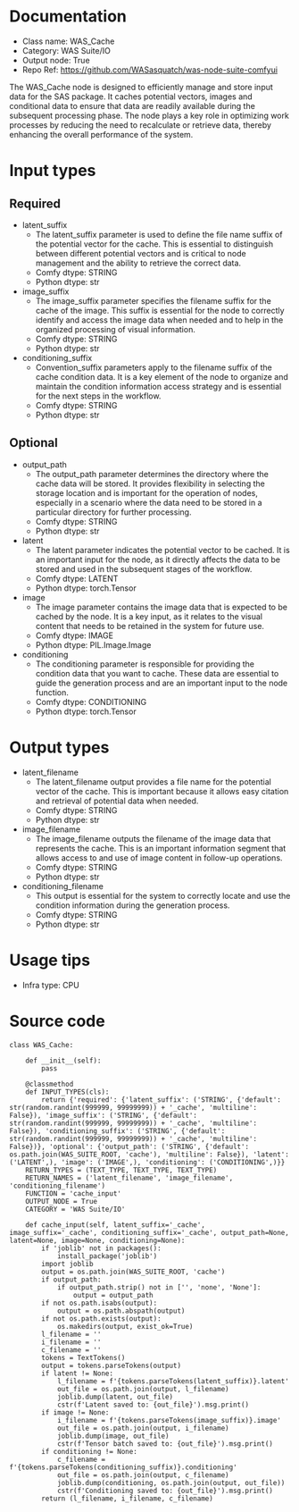# Documentation
- Class name: WAS_Cache
- Category: WAS Suite/IO
- Output node: True
- Repo Ref: https://github.com/WASasquatch/was-node-suite-comfyui

The WAS_Cache node is designed to efficiently manage and store input data for the SAS package. It caches potential vectors, images and conditional data to ensure that data are readily available during the subsequent processing phase. The node plays a key role in optimizing work processes by reducing the need to recalculate or retrieve data, thereby enhancing the overall performance of the system.

# Input types
## Required
- latent_suffix
    - The latent_suffix parameter is used to define the file name suffix of the potential vector for the cache. This is essential to distinguish between different potential vectors and is critical to node management and the ability to retrieve the correct data.
    - Comfy dtype: STRING
    - Python dtype: str
- image_suffix
    - The image_suffix parameter specifies the filename suffix for the cache of the image. This suffix is essential for the node to correctly identify and access the image data when needed and to help in the organized processing of visual information.
    - Comfy dtype: STRING
    - Python dtype: str
- conditioning_suffix
    - Convention_suffix parameters apply to the filename suffix of the cache condition data. It is a key element of the node to organize and maintain the condition information access strategy and is essential for the next steps in the workflow.
    - Comfy dtype: STRING
    - Python dtype: str
## Optional
- output_path
    - The output_path parameter determines the directory where the cache data will be stored. It provides flexibility in selecting the storage location and is important for the operation of nodes, especially in a scenario where the data need to be stored in a particular directory for further processing.
    - Comfy dtype: STRING
    - Python dtype: str
- latent
    - The latent parameter indicates the potential vector to be cached. It is an important input for the node, as it directly affects the data to be stored and used in the subsequent stages of the workflow.
    - Comfy dtype: LATENT
    - Python dtype: torch.Tensor
- image
    - The image parameter contains the image data that is expected to be cached by the node. It is a key input, as it relates to the visual content that needs to be retained in the system for future use.
    - Comfy dtype: IMAGE
    - Python dtype: PIL.Image.Image
- conditioning
    - The conditioning parameter is responsible for providing the condition data that you want to cache. These data are essential to guide the generation process and are an important input to the node function.
    - Comfy dtype: CONDITIONING
    - Python dtype: torch.Tensor

# Output types
- latent_filename
    - The latent_filename output provides a file name for the potential vector of the cache. This is important because it allows easy citation and retrieval of potential data when needed.
    - Comfy dtype: STRING
    - Python dtype: str
- image_filename
    - The image_filename outputs the filename of the image data that represents the cache. This is an important information segment that allows access to and use of image content in follow-up operations.
    - Comfy dtype: STRING
    - Python dtype: str
- conditioning_filename
    - This output is essential for the system to correctly locate and use the condition information during the generation process.
    - Comfy dtype: STRING
    - Python dtype: str

# Usage tips
- Infra type: CPU

# Source code
```
class WAS_Cache:

    def __init__(self):
        pass

    @classmethod
    def INPUT_TYPES(cls):
        return {'required': {'latent_suffix': ('STRING', {'default': str(random.randint(999999, 99999999)) + '_cache', 'multiline': False}), 'image_suffix': ('STRING', {'default': str(random.randint(999999, 99999999)) + '_cache', 'multiline': False}), 'conditioning_suffix': ('STRING', {'default': str(random.randint(999999, 99999999)) + '_cache', 'multiline': False})}, 'optional': {'output_path': ('STRING', {'default': os.path.join(WAS_SUITE_ROOT, 'cache'), 'multiline': False}), 'latent': ('LATENT',), 'image': ('IMAGE',), 'conditioning': ('CONDITIONING',)}}
    RETURN_TYPES = (TEXT_TYPE, TEXT_TYPE, TEXT_TYPE)
    RETURN_NAMES = ('latent_filename', 'image_filename', 'conditioning_filename')
    FUNCTION = 'cache_input'
    OUTPUT_NODE = True
    CATEGORY = 'WAS Suite/IO'

    def cache_input(self, latent_suffix='_cache', image_suffix='_cache', conditioning_suffix='_cache', output_path=None, latent=None, image=None, conditioning=None):
        if 'joblib' not in packages():
            install_package('joblib')
        import joblib
        output = os.path.join(WAS_SUITE_ROOT, 'cache')
        if output_path:
            if output_path.strip() not in ['', 'none', 'None']:
                output = output_path
        if not os.path.isabs(output):
            output = os.path.abspath(output)
        if not os.path.exists(output):
            os.makedirs(output, exist_ok=True)
        l_filename = ''
        i_filename = ''
        c_filename = ''
        tokens = TextTokens()
        output = tokens.parseTokens(output)
        if latent != None:
            l_filename = f'{tokens.parseTokens(latent_suffix)}.latent'
            out_file = os.path.join(output, l_filename)
            joblib.dump(latent, out_file)
            cstr(f'Latent saved to: {out_file}').msg.print()
        if image != None:
            i_filename = f'{tokens.parseTokens(image_suffix)}.image'
            out_file = os.path.join(output, i_filename)
            joblib.dump(image, out_file)
            cstr(f'Tensor batch saved to: {out_file}').msg.print()
        if conditioning != None:
            c_filename = f'{tokens.parseTokens(conditioning_suffix)}.conditioning'
            out_file = os.path.join(output, c_filename)
            joblib.dump(conditioning, os.path.join(output, out_file))
            cstr(f'Conditioning saved to: {out_file}').msg.print()
        return (l_filename, i_filename, c_filename)
```